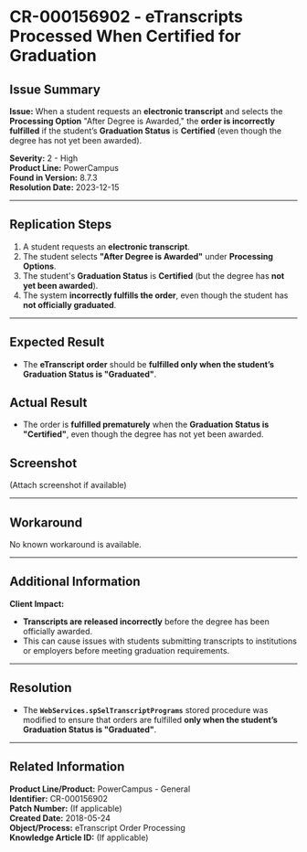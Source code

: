 # CR-000156902 - eTranscripts Processed When Certified for Graduation

## Issue Summary
**Issue:** When a student requests an **electronic transcript** and selects the **Processing Option** "After Degree is Awarded," the **order is incorrectly fulfilled** if the student’s **Graduation Status** is **Certified** (even though the degree has not yet been awarded).

**Severity:** 2 - High  
**Product Line:** PowerCampus  
**Found in Version:** 8.7.3  
**Resolution Date:** 2023-12-15  

---

## Replication Steps
1. A student requests an **electronic transcript**.
2. The student selects **"After Degree is Awarded"** under **Processing Options**.
3. The student's **Graduation Status** is **Certified** (but the degree has **not yet been awarded**).
4. The system **incorrectly fulfills the order**, even though the student has **not officially graduated**.

---

## Expected Result
- The **eTranscript order** should be **fulfilled only when the student’s Graduation Status is "Graduated"**.

## Actual Result
- The order is **fulfilled prematurely** when the **Graduation Status is "Certified"**, even though the degree has not yet been awarded.

## Screenshot
(Attach screenshot if available)

---

## Workaround
No known workaround is available.

---

## Additional Information
**Client Impact:**
- **Transcripts are released incorrectly** before the degree has been officially awarded.
- This can cause issues with students submitting transcripts to institutions or employers before meeting graduation requirements.

---

## Resolution
- The **`WebServices.spSelTranscriptPrograms`** stored procedure was modified to ensure that orders are fulfilled **only when the student’s Graduation Status is "Graduated"**.

---

## Related Information
**Product Line/Product:** PowerCampus - General  
**Identifier:** CR-000156902  
**Patch Number:** (If applicable)  
**Created Date:** 2018-05-24  
**Object/Process:** eTranscript Order Processing  
**Knowledge Article ID:** (If applicable)


